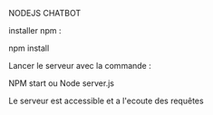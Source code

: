 NODEJS CHATBOT

installer npm : 

npm install

Lancer le serveur avec la commande :

NPM start ou Node server.js

Le serveur est accessible et a l'ecoute des requêtes 
